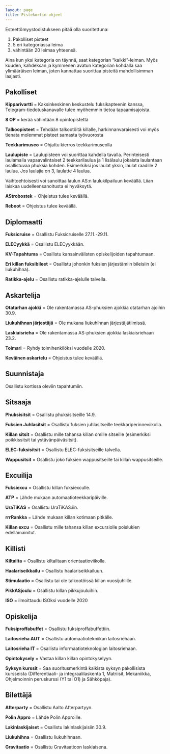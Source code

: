 ```yaml
---
layout: page
title: Pistekortin ohjeet
---
```

Esteettömyystodistukseen pitää olla suoritettuna:  
1) Pakolliset pisteet  
2) 5 eri kategoriassa leima  
3) vähintään 20 leimaa yhteensä.  

Aina kun yksi kategoria on täynnä, saat kategorian “kaikki”-leiman. Myös kuuden, kahdeksan ja kymmenen avatun kategorian kohdalla saa ylimääräisen leiman, joten kannattaa suorittaa pisteitä mahdollisimman laajasti.

## Pakolliset

**Kipparivartti** = Kaksinkeskinen keskustelu fuksikapteenin kanssa, Telegram-tiedotuskanavalle tulee myöhemmin tietoa tapaamisajoista.

**8 OP** = kerää vähintään 8 opintopistettä

**Talkoopisteet** = Tehdään talkootöitä killalle, harkinnanvaraisesti voi myös tienata molemmat pisteet samasta työvuorosta

**Teekkarimuseo** = Ohjattu kierros teekkarimuseolla

**Laulupiste** = Laulupisteen voi suorittaa kahdella tavalla. Perinteisesti laulamalla vapaavalintaiset 2 teekkarilaulua ja 1 lisälaulu jokaista laulantaan osallistuvaa phuksia kohden. Esimerkiksi jos laulat yksin, laulat raadille 2 laulua. Jos laulajia on 3, laulatte 4 laulua.

Vaihtoehtoisesti voi sanoittaa laulun AS:n laulukilpailuun keväällä. Liian laiskaa uudelleensanoitusta ei hyväksytä.

**AStrobostek** = Ohjeistus tulee keväällä.

**Reboot** = Ohjeistus tulee keväällä.

## Diplomaatti

**Fuksicruise** = Osallistu Fuksicruiselle 27.11.-29.11.

**ELECyykkä** = Osallistu ELECyykkään.

**KV-Tapahtuma** = Osallistu kansainvälisten opiskelijoiden tapahtumaan.

**Eri killan fuksibileet** = Osallistu johonkin fuksien järjestämiin bileisiin (ei liukuhihna).

**Ratikka-ajelu** = Osallistu ratikka-ajelulle talvella.

## Askartelija

**Otatarhan ajokki** = Ole rakentamassa AS-phuksien ajokkia otatarhan ajoihin 30.9.

**Liukuhihnan järjestäjä** = Ole mukana liukuhihnan järjestäjätiimissä.

**Laskiaisrieha** = Ole rakentamassa AS-phuksien ajokkia laskiaisriehaan 23.2.

**Toimari** = Ryhdy toimihenkilöksi vuodelle 2020.

**Keväinen askartelu** = Ohjeistus tulee keväällä.

## Suunnistaja

Osallistu kortissa oleviin tapahtumiin.

## Sitsaaja

**Phuksisitsit** = Osallistu phuksisitseille 14.9.

**Fuksien Juhlasitsit** = Osallistu fuksien juhlasitseille teekkariperinneviikolla.

**Killan sitsit** = Osallistu mille tahansa killan omille sitseille (esimerkiksi poikkissitsit tai ystävänpäiväsitsit).

**ELEC-fuksisitsit** = Osallistu ELEC-fuksisitseille talvella.

**Wappusitsit** = Osallistu joko fuksien wappusitseille tai killan wappusitseille.

## Excuilija

**Fuksiexcu** = Osallistu killan fuksiexculle.

**ATP** = Lähde mukaan automaatioteekkaripäiville.

**UraTiKAS** = Osallistu UraTiKAS:iin.

**rrrRankka** = Lähde mukaan killan kotimaan pitkälle.

**Killan excu** = Osallistu mille tahansa killan excursiolle poislukien edellämainitut.

## Killisti

**Kiltailta** = Osallistu kiltailtaan orientaatioviikolla.

**Haalariseikkailu** = Osallistu haalariseikkailuun.

**Stimulaatio** = Osallistu tai ole talkootöissä killan vuosijuhlille.

**PikkASjoulu** = Osallistu killan pikkujouluihin.

**ISO** = ilmoittaudu ISOksi vuodelle 2020 

## Opiskelija

**Fuksiproffabuffet** = Osallistu fuksiproffabuffettiin.

**Laitosrieha AUT** = Osallistu automaatiotekniikan laitosriehaan.

**Laitosrieha IT** = Osallistu informaatioteknologian laitosriehaan.

**Opintokysely** = Vastaa killan killan opintokyselyyn.

**Syksyn kurssit** = Saa suoritusmerkintä kaikista syksyn pakollisista kursseista (Differentiaali- ja integraalilaskenta 1, Matriisit, Mekaniikka, Ohjelmoinnin peruskurssi (Y1 tai O1) ja Sähköpaja).

## Bilettäjä

**Afterparty** = Osallistu Aalto Afterpartyyn.

**Polin Appro** = Lähde Polin Approille.

**Lakinlaskijaiset** = Osallistu lakinlaskijaisiin 30.9.

**Liukuhihna** = Osallistu liukuhihnaan.

**Gravitaatio** = Osallistu Gravitaatioon laskiaisena.
